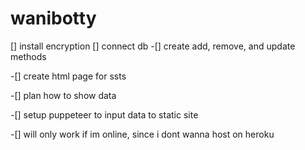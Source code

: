 # wanibotty
[] install encryption
[] connect db
-[] create add, remove, and update methods

-[] create html page for ssts

-[] plan how to show data

-[] setup puppeteer to input data to static site 

-[] will only work if im online, since i dont wanna host on heroku
